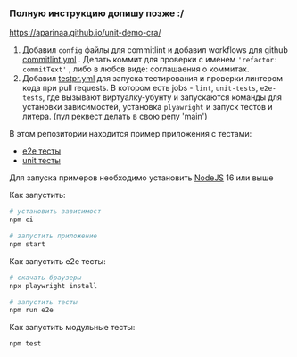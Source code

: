 ### Полную инструкцию допишу позже :/

https://aparinaa.github.io/unit-demo-cra/

1. Добавил `config` файлы для commitlint и добавил workflows для github [commitlint.yml](https://github.com/AparinAA/unit-demo-cra/blob/dev1/.github/workflows/commitlint.yml) . Делать коммит для проверки с именем `'refactor: commitText'` , либо в любов виде: соглашаения о коммитах.
2. Добавил [testpr.yml](https://github.com/AparinAA/unit-demo-cra/blob/dev1/.github/workflows/testpr.yml) для запуска тестирования и проверки линтером кода при pull requests. В котором есть jobs - `lint`, `unit-tests`, `e2e-tests`, где вызывают виртуалку-убунту и запускаются команды для установки зависимостей, установка `plyawright` и запуск тестов и литера. (пул реквест делать в свою репу 'main')

В этом репозитории находится пример приложения с тестами:

-   [e2e тесты](e2e/example.spec.ts)
-   [unit тесты](src/example.test.tsx)

Для запуска примеров необходимо установить [NodeJS](https://nodejs.org/en/download/) 16 или выше

Как запустить:

```sh
# установить зависимост
npm ci

# запустить приложение
npm start
```

Как запустить e2e тесты:

```sh
# скачать браузеры
npx playwright install

# запустить тесты
npm run e2e
```

Как запустить модульные тесты:

```sh
npm test
```
